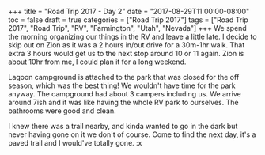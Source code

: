 +++
title = "Road Trip 2017 - Day 2"
date = "2017-08-29T11:00:00-08:00"
toc = false
draft = true
categories = ["Road Trip 2017"]
tags = ["Road Trip 2017", "Road Trip", "RV", "Farmington", "Utah", "Nevada"]
+++
We spend the morning organizing our things in the RV and leave a little late. I decide to skip out on Zion as it was a 2 hours in/out drive for a 30m-1hr walk. That extra 3 hours would get us to the next stop around 10 or 11 again. Zion is about 10hr from me, I could plan it for a long weekend.

Lagoon campground is attached to the park that was closed for the off season, which was the best thing! We wouldn't have time for the park anyway. The campground had about 3 campers including us. We arrive around 7ish and it was like having the whole RV park to ourselves. The bathrooms were good and clean.

I knew there was a trail nearby, and kinda wanted to go in the dark but never having gone on it we don't of course. Come to find the next day, it's a paved trail and I would've totally gone. :x